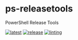 # ps-releasetools
PowerShell Release Tools

[![latest](https://github.com/archmachina/ps-releasetools/workflows/latest/badge.svg)](https://github.com/archmachina/ps-releasetools/actions?query=workflow%3Alatest)
[![release](https://github.com/archmachina/ps-releasetools/workflows/release/badge.svg)](https://github.com/archmachina/ps-releasetools/actions?query=workflow%3Arelease)
[![linting](https://github.com/archmachina/ps-releasetools/workflows/linting/badge.svg)](https://github.com/archmachina/ps-releasetools/actions?query=workflow%3Alinting)
